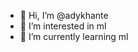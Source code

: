 - 👋 Hi, I’m @adykhante
- 👀 I’m interested in ml
- 🌱 I’m currently learning ml


<!---
adykhante/adykhante is a ✨ special ✨ repository because its `README.md` (this file) appears on your GitHub profile.
You can click the Preview link to take a look at your changes.
--->
